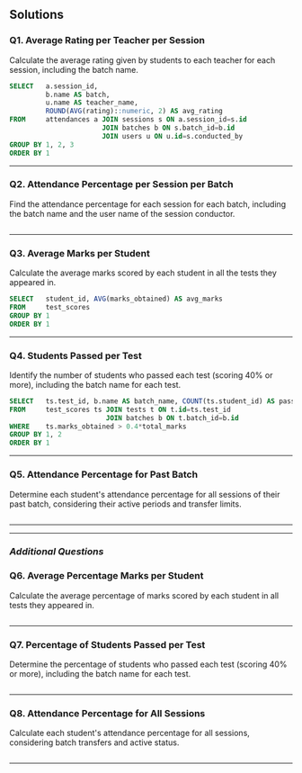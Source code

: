 ## Solutions

### Q1. **Average Rating per Teacher per Session**
   Calculate the average rating given by students to each teacher for each session, including the batch name.

```SQL
SELECT   a.session_id, 
	     b.name AS batch, 
	     u.name AS teacher_name,
         ROUND(AVG(rating)::numeric, 2) AS avg_rating       
FROM     attendances a JOIN sessions s ON a.session_id=s.id
                       JOIN batches b ON s.batch_id=b.id
                       JOIN users u ON u.id=s.conducted_by
GROUP BY 1, 2, 3
ORDER BY 1
```

---

### Q2. **Attendance Percentage per Session per Batch**
   Find the attendance percentage for each session for each batch, including the batch name and the user name of the session conductor.


```SQL

```

---

### Q3. **Average Marks per Student**
   Calculate the average marks scored by each student in all the tests they appeared in.

```SQL
SELECT   student_id, AVG(marks_obtained) AS avg_marks
FROM     test_scores
GROUP BY 1
ORDER BY 1
```

---

### Q4. **Students Passed per Test**
   Identify the number of students who passed each test (scoring 40% or more), including the batch name for each test.

```SQL
SELECT   ts.test_id, b.name AS batch_name, COUNT(ts.student_id) AS passed_students_count
FROM     test_scores ts JOIN tests t ON t.id=ts.test_id 
						JOIN batches b ON t.batch_id=b.id 
WHERE    ts.marks_obtained > 0.4*total_marks
GROUP BY 1, 2
ORDER BY 1
```

---

### Q5. **Attendance Percentage for Past Batch**
   Determine each student's attendance percentage for all sessions of their past batch, considering their active periods and transfer limits.

```SQL

```

---
---

### *Additional Questions*

### Q6. **Average Percentage Marks per Student**
   Calculate the average percentage of marks scored by each student in all tests they appeared in.

```SQL

```

---

### Q7. **Percentage of Students Passed per Test**
   Determine the percentage of students who passed each test (scoring 40% or more), including the batch name for each test.

```SQL

```

---

### Q8. **Attendance Percentage for All Sessions**
   Calculate each student's attendance percentage for all sessions, considering batch transfers and active status.

```SQL

```

---
